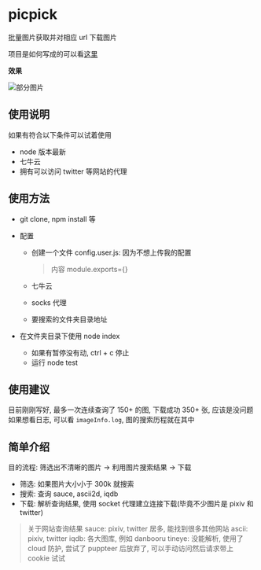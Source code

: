 # picpick

批量图片获取并对相应 url 下载图片

项目是如何写成的可以看[这里](https://luckyray-fan.github.io/2020/02/02/nodejs-app-picpick)

**效果**

![部分图片](https://luckyray-fan.github.io/image/picpick-1.png)

## 使用说明

如果有符合以下条件可以试着使用

- node 版本最新
- 七牛云
- 拥有可以访问 twitter 等网站的代理

## 使用方法

- git clone, npm install 等
- 配置

  - 创建一个文件 config.user.js: 因为不想上传我的配置

    > 内容 module.exports={}

  - 七牛云
  - socks 代理
  - 要搜索的文件夹目录地址

- 在文件夹目录下使用 node index
  - 如果有暂停没有动, ctrl + c 停止
  - 运行 node test

## 使用建议

目前刚刚写好, 最多一次连续查询了 150+ 的图, 下载成功 350+ 张, 应该是没问题如果想看日志, 可以看 `imageInfo.log`, 图的搜索历程就在其中

## 简单介绍

目的流程: 筛选出不清晰的图片 -> 利用图片搜索结果 -> 下载

- 筛选: 如果图片大小小于 300k 就搜索
- 搜索: 查询 sauce, ascii2d, iqdb
- 下载: 解析查询结果, 使用 socket 代理建立连接下载(毕竟不少图片是 pixiv 和 twitter)

> 关于网站查询结果 sauce: pixiv, twitter 居多, 能找到很多其他网站 ascii: pixiv, twitter iqdb: 各大图库, 例如 danbooru tineye: 没能解析, 使用了 cloud 防护, 尝试了 puppteer 后放弃了, 可以手动访问然后请求带上 cookie 试试
